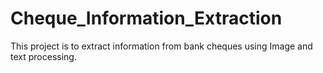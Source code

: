 # Cheque_Information_Extraction
This project is to extract information from bank cheques using Image and text processing. 

